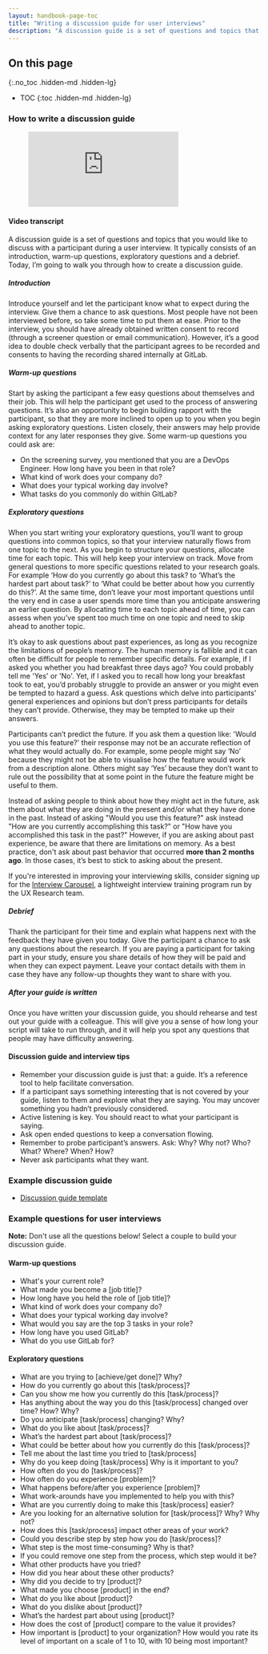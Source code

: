 ```yaml
---
layout: handbook-page-toc
title: "Writing a discussion guide for user interviews"
description: "A discussion guide is a set of questions and topics that you would like to discuss with a participant during a user interview"
---
```


## On this page
{:.no_toc .hidden-md .hidden-lg}

- TOC
{:toc .hidden-md .hidden-lg}

### How to write a discussion guide

<!-- blank line -->
<figure class="video_container">
  <iframe src="https://www.youtube.com/embed/sXE8F5Vu1sA" frameborder="0" allowfullscreen="true"> </iframe>
</figure>
<!-- blank line -->

#### Video transcript

A discussion guide is a set of questions and topics that you would like to discuss with a participant during a user interview. It typically consists of an introduction, warm-up questions, exploratory questions and a debrief. Today, I’m going to walk you through how to create a discussion guide.

##### Introduction

Introduce yourself and let the participant know what to expect during the interview. Give them a chance to ask questions. Most people have not been interviewed before, so take some time to put them at ease. Prior to the interview, you should have already obtained written consent to record (through a screener question or email communication). However, it’s a good idea to double check verbally that the participant agrees to be recorded and consents to having the recording shared internally at GitLab.

##### Warm-up questions

Start by asking the participant a few easy questions about themselves and their job. This will help the participant get used to the process of answering questions. It’s also an opportunity to begin building rapport with the participant, so that they are more inclined to open up to you when you begin asking exploratory questions. Listen closely, their answers may help provide context for any later responses they give. Some warm-up questions you could ask are:

* On the screening survey, you mentioned that you are a DevOps Engineer. How long have you been in that role?
* What kind of work does your company do?
* What does your typical working day involve?
* What tasks do you commonly do within GitLab?

##### Exploratory questions

When you start writing your exploratory questions, you’ll want to group questions into common topics, so that your interview naturally flows from one topic to the next. As you begin to structure your questions, allocate time for each topic. This will help keep your interview on track. Move from general questions to more specific questions related to your research goals. For example ‘How do you currently go about this task? to ‘What’s the hardest part about task?’ to ‘What could be better about how you currently do this?’. At the same time, don’t leave your most important questions until the very end in case a user spends more time than you anticipate answering an earlier question. By allocating time to each topic ahead of time, you can assess when you've spent too much time on one topic and need to skip ahead to another topic.

It’s okay to ask questions about past experiences, as long as you recognize the limitations of people’s memory. The human memory is fallible and it can often be difficult for people to remember specific details. For example, if I asked you whether you had breakfast three days ago? You could probably tell me 'Yes' or 'No'. Yet, if I asked you to recall how long your breakfast took to eat, you’d probably struggle to provide an answer or you might even be tempted to hazard a guess. Ask questions which delve into participants’ general experiences and opinions but don’t press participants for details they can’t provide. Otherwise, they may be tempted to make up their answers.

Participants can’t predict the future. If you ask them a question like: 'Would you use this feature?' their response may not be an accurate reflection of what they would actually do. For example, some people might say ‘No’ because they might not be able to visualise how the feature would work from a description alone. Others might say ‘Yes’ because they don’t want to rule out the possibility that at some point in the future the feature might be useful to them.

Instead of asking people to think about how they might act in the future, ask them about what they are doing in the present and/or what they have done in the past. Instead of asking "Would you use this feature?" ask instead "How are you currently accomplishing this task?" or "How have you accomplished this task in the past?" However, if you are asking about past experience, be aware that there are limitations on memory. As a best practice, don't ask about past behavior that occurred **more than 2 months ago**. In those cases, it’s best to stick to asking about the present.

If you're interested in improving your interviewing skills, consider signing up for the [Interview Carousel](/handbook/engineering/ux/ux-research-training/interview-carousel/), a lightweight interview training program run by the UX Research team. 

##### Debrief

Thank the participant for their time and explain what happens next with the feedback they have given you today. Give the participant a chance to ask any questions about the research. If you are paying a participant for taking part in your study, ensure you share details of how they will be paid and when they can expect payment. Leave your contact details with them in case they have any follow-up thoughts they want to share with you.

##### After your guide is written

Once you have written your discussion guide, you should rehearse and test out your guide with a colleague. This will give you a sense of how long your script will take to run through, and it will help you spot any questions that people may have difficulty answering. 

#### Discussion guide and interview tips

* Remember your discussion guide is just that: a guide. It’s a reference tool to help facilitate conversation. 
* If a participant says something interesting that is not covered by your guide, listen to them and explore what they are saying. You may uncover something you hadn’t previously considered. 
* Active listening is key. You should react to what your participant is saying.
* Ask open ended questions to keep a conversation flowing. 
* Remember to probe participant’s answers. Ask: Why? Why not? Who? What? Where? When? How?
* Never ask participants what they want.

### Example discussion guide

* [Discussion guide template](https://docs.google.com/document/d/1dQ29KkJOZlwrNkxV9z58lR9bNkG2-lSiJPMUpmsiOTw/copy)

### Example questions for user interviews

**Note:** Don't use all the questions below! Select a couple to build your discussion guide.

#### Warm-up questions

* What's your current role?
* What made you become a [job title]?
* How long have you held the role of [job title]?
* What kind of work does your company do?
* What does your typical working day involve?
* What would you say are the top 3 tasks in your role?
* How long have you used GitLab?
* What do you use GitLab for?

#### Exploratory questions

* What are you trying to [achieve/get done]? Why?
* How do you currently go about this [task/process]?
* Can you show me how you currently do this [task/process]?
* Has anything about the way you do this [task/process] changed over time? How? Why?
* Do you anticipate [task/process] changing? Why?
* What do you like about [task/process]?
* What’s the hardest part about [task/process]?
* What could be better about how you currently do this [task/process]?
* Tell me about the last time you tried to [task/process]
* Why do you keep doing [task/process] Why is it important to you? 
* How often do you do [task/process]?
* How often do you experience [problem]?
* What happens before/after you experience [problem]?
* What work-arounds have you implemented to help you with this?
* What are you currently doing to make this [task/process] easier? 
* Are you looking for an alternative solution for [task/process]? Why? Why not?
* How does this [task/process] impact other areas of your work?
* Could you describe step by step how you do [task/process]?
* What step is the most time-consuming? Why is that?
* If you could remove one step from the process, which step would it be?
* What other products have you tried? 
* How did you hear about these other products? 
* Why did you decide to try [product]?
* What made you choose [product] in the end?
* What do you like about [product]? 
* What do you dislike about [product]?
* What’s the hardest part about using [product]? 
* How does the cost of [product] compare to the value it provides?
* How important is [product] to your organization? How would you rate its level of important on a scale of 1 to 10, with 10 being most important?
